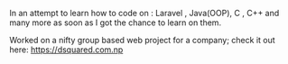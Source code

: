 In an attempt to learn how to code on : Laravel , Java(OOP), C , C++ and many more as soon as I got the chance to learn on them.

Worked on a nifty group based web project for a company; check it out here: https://dsquared.com.np
